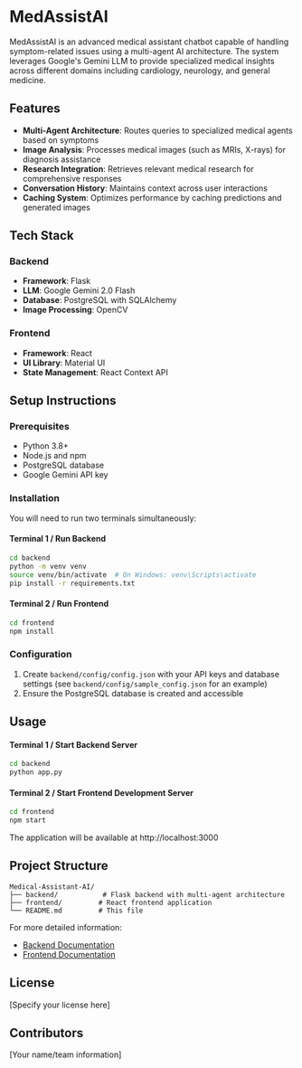 # MedAssistAI

MedAssistAI is an advanced medical assistant chatbot capable of handling symptom-related issues using a multi-agent AI architecture. The system leverages Google's Gemini LLM to provide specialized medical insights across different domains including cardiology, neurology, and general medicine.

## Features

- **Multi-Agent Architecture**: Routes queries to specialized medical agents based on symptoms
- **Image Analysis**: Processes medical images (such as MRIs, X-rays) for diagnosis assistance
- **Research Integration**: Retrieves relevant medical research for comprehensive responses
- **Conversation History**: Maintains context across user interactions
- **Caching System**: Optimizes performance by caching predictions and generated images

## Tech Stack

### Backend
- **Framework**: Flask
- **LLM**: Google Gemini 2.0 Flash
- **Database**: PostgreSQL with SQLAlchemy
- **Image Processing**: OpenCV

### Frontend
- **Framework**: React
- **UI Library**: Material UI
- **State Management**: React Context API

## Setup Instructions

### Prerequisites
- Python 3.8+
- Node.js and npm
- PostgreSQL database
- Google Gemini API key

### Installation

You will need to run two terminals simultaneously:

#### Terminal 1 / Run Backend
```bash
cd backend
python -m venv venv
source venv/bin/activate  # On Windows: venv\Scripts\activate
pip install -r requirements.txt
```

#### Terminal 2 / Run Frontend
```bash
cd frontend
npm install
```

### Configuration
1. Create `backend/config/config.json` with your API keys and database settings (see `backend/config/sample_config.json` for an example)
2. Ensure the PostgreSQL database is created and accessible

## Usage

#### Terminal 1 / Start Backend Server
```bash
cd backend
python app.py
```

#### Terminal 2 / Start Frontend Development Server
```bash
cd frontend
npm start
```

The application will be available at http://localhost:3000

## Project Structure

```
Medical-Assistant-AI/
├── backend/           # Flask backend with multi-agent architecture
├── frontend/         # React frontend application
└── README.md         # This file
```

For more detailed information:
- [Backend Documentation](./backend/README.md)
- [Frontend Documentation](./frontend/README.md)

## License
[Specify your license here]

## Contributors
[Your name/team information]
